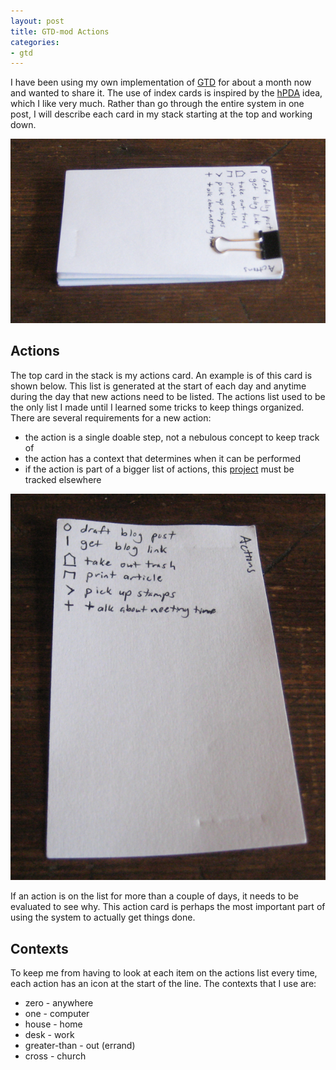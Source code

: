 ```yaml
---
layout: post
title: GTD-mod Actions
categories:
- gtd
---
```


I have been using my own implementation of [GTD](http://www.davidco.com/what_is_gtd.php) for about a month now and wanted to share it.  The use of index cards is inspired by the [hPDA](http://www.43folders.com/2004/09/03/introducing-the-hipster-pda) idea, which I like very much.  Rather than go through the entire system in one post, I will describe each card in my stack starting at the top and working down.

![GTD-mod Stack](/images/gtd-mod-stack.png)

Actions
-------
The top card in the stack is my actions card.  An example is of this card is shown below.  This list is generated at the start of each day and anytime during the day that new actions need to be listed.  The actions list used to be the only list I made until I learned some tricks to keep things organized.  There are several requirements for a new action:
* the action is a single doable step, not a nebulous concept to keep track of
* the action has a context that determines when it can be performed
* if the action is part of a bigger list of actions, this [project]() must be tracked elsewhere

![Actions Card](/images/gtd-mod-actions.png)

If an action is on the list for more than a couple of days, it needs to be evaluated to see why.  This action card is perhaps the most important part of using the system to actually get things done.

Contexts
--------
To keep me from having to look at each item on the actions list every time, each action has an icon at the start of the line.  The contexts that I use are:
* zero - anywhere
* one - computer
* house - home
* desk - work
* greater-than - out (errand)
* cross - church
